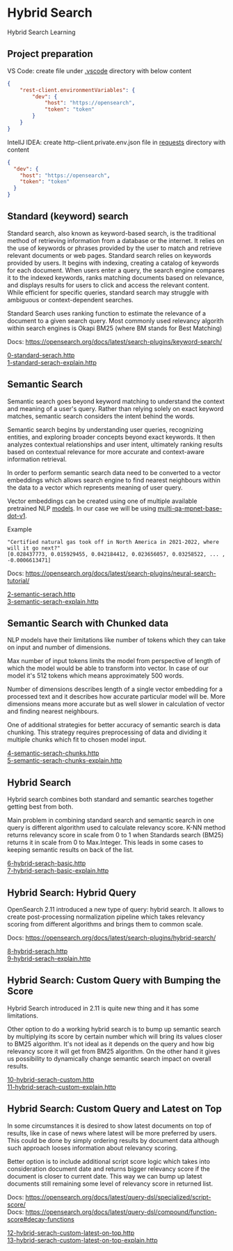 # Hybrid Search
Hybrid Search Learning

## Project preparation
VS Code: create file under [.vscode](.vscode) directory with below content
```json
{
    "rest-client.environmentVariables": {
        "dev": {
            "host": "https://opensearch",
            "token": "token"
        }
    }
}
```

IntellJ IDEA: create http-client.private.env.json file in [requests](requests) directory with content
```json
{
  "dev": {
    "host": "https://opensearch",
    "token": "token"
  }
}
```

## Standard (keyword) search
Standard search, also known as keyword-based search, is the traditional method of retrieving information from a database or the internet. It relies on the use of keywords or phrases provided by the user to match and retrieve relevant documents or web pages. Standard search relies on keywords provided by users. It begins with indexing, creating a catalog of keywords for each document. When users enter a query, the search engine compares it to the indexed keywords, ranks matching documents based on relevance, and displays results for users to click and access the relevant content. While efficient for specific queries, standard search may struggle with ambiguous or context-dependent searches.  

Standard Search uses ranking function to estimate the relevance of a document to a given search query. Most commonly used relevancy algorith within search engines is Okapi BM25 (where BM stands for Best Matching)

Docs: https://opensearch.org/docs/latest/search-plugins/keyword-search/

[0-standard-serach.http](requests%2F0-standard-serach.http)  
[1-standard-serach-explain.http](requests%2F1-standard-serach-explain.http)

## Semantic Search
Semantic search goes beyond keyword matching to understand the context and meaning of a user's query. Rather than relying solely on exact keyword matches, semantic search considers the intent behind the words.  

Semantic search begins by understanding user queries, recognizing entities, and exploring broader concepts beyond exact keywords. It then analyzes contextual relationships and user intent, ultimately ranking results based on contextual relevance for more accurate and context-aware information retrieval.  

In order to perform semantic search data need to be converted to a vector embeddings which allows search engine to find nearest neighbours within the data to a vector which represents meaning of user query.

Vector embeddings can be created using one of multiple available pretrained NLP [models](https://www.sbert.net/docs/pretrained_models.html). In our case we will be using [multi-qa-mpnet-base-dot-v1](multi-qa-mpnet-base-dot-v1). 

Example
```text
"Certified natural gas took off in North America in 2021-2022, where will it go next?"
[0.028437773, 0.015929455, 0.042184412, 0.023656057, 0.03258522, ... , -0.0006613471]
```

Docs: https://opensearch.org/docs/latest/search-plugins/neural-search-tutorial/

[2-semantic-serach.http](requests%2F2-semantic-serach.http)  
[3-semantic-serach-explain.http](requests%2F3-semantic-serach-explain.http)

## Semantic Search with Chunked data
NLP models have their limitations like number of tokens which they can take on input and number of dimensions.  

Max number of input tokens limits the model from perspective of length of which the model would be able to transform into vector. In case of our model it's 512 tokens which means approximately 500 words. 

Number of dimensions describes length of a single vector embedding for a processed text and it describes how accurate particular model will be. More dimensions means more accurate but as well slower in calculation of vector and finding nearest neighbours. 

One of additional strategies for better accuracy of semantic search is data chunking. This strategy requires preprocessing of data and dividing it multiple chunks which fit to chosen model input.                  

[4-semantic-serach-chunks.http](requests%2F4-semantic-serach-chunks.http)    
[5-semantic-serach-chunks-explain.http](requests%2F5-semantic-serach-chunks-explain.http)

## Hybrid Search
Hybrid search combines both standard and semantic searches together getting best from both.  

Main problem in combining standard search and semantic search in one query is different algorithm used to calculate relevancy score. K-NN method returns relevancy score in scale from 0 to 1 when Standards search (BM25) returns it in scale from 0 to Max.Integer. This leads in some cases to keeping semantic results on back of the list.  


[6-hybrid-serach-basic.http](requests%2F6-hybrid-serach-basic.http)  
[7-hybrid-serach-basic-explain.http](requests%2F7-hybrid-serach-basic-explain.http)

## Hybrid Search: Hybrid Query
OpenSearch 2.11 introduced a new type of query: hybrid search. It allows to create post-processing normalization pipeline which takes relevancy scoring from different algorithms and brings them to common scale.

Docs: https://opensearch.org/docs/latest/search-plugins/hybrid-search/

[8-hybrid-serach.http](requests%2F8-hybrid-serach.http)  
[9-hybrid-serach-explain.http](requests%2F9-hybrid-serach-explain.http)

## Hybrid Search: Custom Query with Bumping the Score 
Hybrid Search introduced in 2.11 is quite new thing and it has some limitations.

Other option to do a working hybrid search is to bump up semantic search by multiplying its score by certain number which will bring its values closer to BM25 algorithm. It's not ideal as it depends on the query and how big relevancy score it will get from BM25 algorithm. On the other hand it gives us possibility to dynamically change semantic search impact on overall results.

[10-hybrid-serach-custom.http](requests%2F10-hybrid-serach-custom.http)  
[11-hybrid-serach-custom-explain.http](requests%2F11-hybrid-serach-custom-explain.http)

## Hybrid Search: Custom Query and Latest on Top
In some circumstances it is desired to show latest documents on top of results, like in case of news where latest will be more preferred by users. This could be done by simply ordering results by document data although such approach looses information about relevancy scoring.  

Better option is to include additional script score logic which takes into consideration document date and returns bigger relevancy score if the document is closer to current date. This way we can bump up latest documents still remaining some level of relevancy score in returned list.

Docs: https://opensearch.org/docs/latest/query-dsl/specialized/script-score/  
Docs: https://opensearch.org/docs/latest/query-dsl/compound/function-score#decay-functions

[12-hybrid-serach-custom-latest-on-top.http](requests%2F12-hybrid-serach-custom-latest-on-top.http)  
[13-hybrid-serach-custom-latest-on-top-explain.http](requests%2F13-hybrid-serach-custom-latest-on-top-explain.http)
